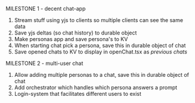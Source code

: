 MILESTONE 1 - decent chat-app
1) Stream stuff using yjs to clients so multiple clients can see the same data
2) Save yjs deltas (so chat history) to durable object
3) Make personas app and save persona's to KV
4) When starting chat pick a persona, save this in durable object of chat
5) Save opened chats to KV to display in openChat.tsx as _previous chats_

MILESTONE 2 - multi-user chat
1) Allow adding multiple personas to a chat, save this in durable object of chat
2) Add orchestrator which handles which persona answers a prompt
3) Login-system that facilitates different users to exist
